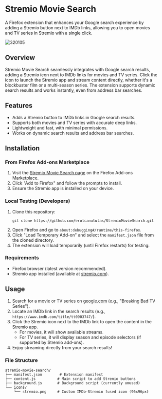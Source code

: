 # Stremio Movie Search

A Firefox extension that enhances your Google search experience by adding a Stremio button next to IMDb links, allowing you to open movies and TV series in Stremio with a single click.

![320105](https://github.com/user-attachments/assets/24584117-6185-4d01-a0df-5a7fdc549815)

## Overview

Stremio Movie Search seamlessly integrates with Google search results, adding a Stremio icon next to IMDb links for movies and TV series. Click the icon to launch the Stremio app and stream content directly, whether it's a blockbuster film or a multi-season series. The extension supports dynamic search results and works instantly, even from address bar searches.

## Features
- Adds a Stremio button to IMDb links in Google search results.
- Supports both movies and TV series with accurate deep links.
- Lightweight and fast, with minimal permissions.
- Works on dynamic search results and address bar searches.

## Installation

### From Firefox Add-ons Marketplace
1. Visit the [Stremio Movie Search page](https://addons.mozilla.org/en-US/firefox/addon/stremio-movie-search/) on the Firefox Add-ons Marketplace.
2. Click "Add to Firefox" and follow the prompts to install.
3. Ensure the Stremio app is installed on your device.

### Local Testing (Developers)
1. Clone this repository:
   ```
   git clone https://github.com/erolcanulutas/StremioMovieSearch.git
   ```
2. Open Firefox and go to `about:debugging#/runtime/this-firefox`.
3. Click "Load Temporary Add-on" and select the `manifest.json` file from the cloned directory.
4. The extension will load temporarily (until Firefox restarts) for testing.

### Requirements
- Firefox browser (latest version recommended).
- Stremio app installed (available at [stremio.com](https://www.stremio.com)).

## Usage
1. Search for a movie or TV series on [google.com](https://www.google.com) (e.g., "Breaking Bad TV Series").
2. Locate an IMDb link in the search results (e.g., `https://www.imdb.com/title/tt0903747/`).
3. Click the Stremio icon next to the IMDb link to open the content in the Stremio app.
   - For movies, it will show available streams.
   - For TV series, it will display season and episode selectors (if supported by Stremio add-ons).
4. Enjoy streaming directly from your search results!

### File Structure
```
stremio-movie-search/
├── manifest.json        # Extension manifest
├── content.js          # Main script to add Stremio buttons
├── background.js       # Background script (currently unused)
└── icons/
    └── stremio.png     # Custom IMDb-Stremio fused icon (96x96px)
```
